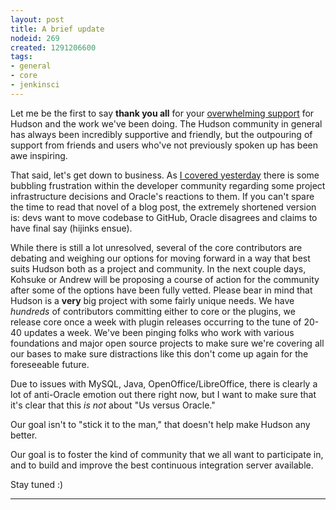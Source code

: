 ```yaml
---
layout: post
title: A brief update
nodeid: 269
created: 1291206600
tags:
- general
- core
- jenkinsci
---
```

Let me be the first to say **thank you all** for your [overwhelming support](http://twitter.com/#search?q=http%3A%2F%2Fwww.hudson-labs.org%2Fcontent%2Fwhos-driving-thing%2F) for
Hudson and the work we've been doing. The Hudson community in general has
always been incredibly supportive and friendly, but the outpouring of support from
friends and users who've not previously spoken up has been awe inspiring.

That said, let's get down to business. As [I covered
yesterday](http://www.hudson-labs.org/content/whos-driving-thing) there is some
bubbling frustration within the developer community regarding some project
infrastructure decisions and Oracle's reactions to them. If you can't spare the
time to read that novel of a blog post, the extremely shortened version is: devs want to
move codebase to GitHub, Oracle disagrees and claims to have final say (hijinks
ensue).


While there is still a lot unresolved, several of the core contributors are
debating and weighing our options for moving forward in a way that best
suits Hudson both as a project and community. In the next couple days, Kohsuke
or Andrew will be proposing a course of action for the community after some of
the options have been fully vetted. Please bear in mind that Hudson is a **very** big project with some fairly unique needs. We have *hundreds* of contributors committing either to core or the plugins, we release core once a week with plugin releases occurring to the tune of 20-40 updates a week. We've been pinging folks who work with various foundations and major open source projects to make sure we're covering all our bases to make sure distractions like this don't come up again for the foreseeable future.




Due to issues with MySQL, Java, OpenOffice/LibreOffice, there is clearly a lot of anti-Oracle emotion out there right now, but I want
to make sure that it's clear that this *is not* about "Us versus Oracle."

Our goal isn't to "stick it to the man," that doesn't help make Hudson any better.

Our goal is to foster the kind of community that we all want to
participate in, and to build and improve the best continuous integration
server available.

Stay tuned :)
<!--break-->
----

